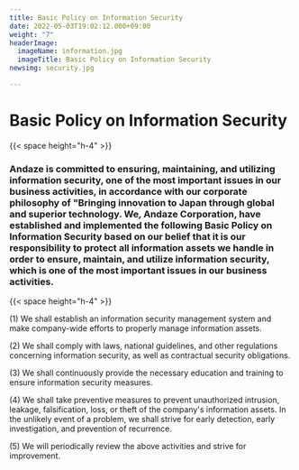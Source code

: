 ```yaml
---
title: Basic Policy on Information Security
date: 2022-05-03T19:02:12.000+09:00
weight: "7"
headerImage:
  imageName: information.jpg
  imageTitle: Basic Policy on Information Security
newsimg: security.jpg

---
```

# Basic Policy on Information Security

{{< space height="h-4" >}}

### **Andaze is committed to ensuring, maintaining, and utilizing information security, one of the most important issues in our business activities, in accordance with our corporate philosophy of "Bringing innovation to Japan through global and superior technology. We, Andaze Corporation, have established and implemented the following Basic Policy on Information Security based on our belief that it is our responsibility to protect all information assets we handle in order to ensure, maintain, and utilize information security, which is one of the most important issues in our business activities.**

{{< space height="h-4" >}}

(1) We shall establish an information security management system and make company-wide efforts to properly manage information assets.

(2) We shall comply with laws, national guidelines, and other regulations concerning information security, as well as contractual security obligations.

(3) We shall continuously provide the necessary education and training to ensure information security measures.

(4) We shall take preventive measures to prevent unauthorized intrusion, leakage, falsification, loss, or theft of the company's information assets. In the unlikely event of a problem, we shall strive for early detection, early investigation, and prevention of recurrence.

(5) We will periodically review the above activities and strive for improvement.